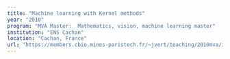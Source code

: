 ```yaml
---
title: "Machine learning with Kernel methods"
year: "2010"
program: "MVA Master:  Mathematics, vision, machine learning master"
institution: "ENS Cachan"
location: "Cachan, France"
url: "https://members.cbio.mines-paristech.fr/~jvert/teaching/2010mva/index.html"
---
```

